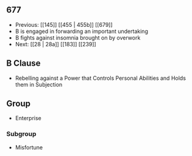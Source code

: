 ## 677
- Previous: [[145]] [[455 | 455b]] [[679]] 
- B is engaged in forwarding an important undertaking
- B fights against insomnia brought on by overwork
- Next: [[28 | 28a]] [[183]] [[239]] 

## B Clause
- Rebelling against a Power that Controls Personal Abilities and Holds them in Subjection

## Group
- Enterprise

### Subgroup
- Misfortune

